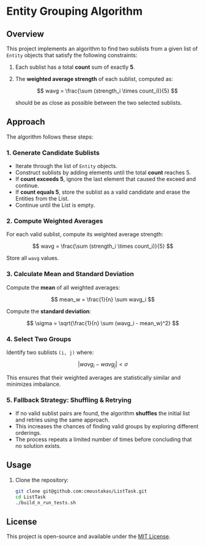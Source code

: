 # Entity Grouping Algorithm

## Overview
This project implements an algorithm to find two sublists from a given list of `Entity` objects that satisfy the following constraints:

1. Each sublist has a total **count** sum of exactly **5**.
2. The **weighted average strength** of each sublist, computed as:

   $$
   wavg = \frac{\sum (strength_i \times count_i)}{5} 
   $$
   
   should be as close as possible between the two selected sublists.

## Approach
The algorithm follows these steps:

### 1. Generate Candidate Sublists
- Iterate through the list of `Entity` objects.
- Construct sublists by adding elements until the total **count** reaches 5.
- If **count exceeds 5**, ignore the last element that caused the exceed and continue.
- If **count equals 5**, store the sublist as a valid candidate and erase the Entities from the List.
- Continue until the List is empty.

### 2. Compute Weighted Averages
 For each valid sublist, compute its weighted average strength:
   
   $$
   wavg = \frac{\sum (strength_i \times count_i)}{5} 
   $$

 Store all `wavg` values.

### 3. Calculate Mean and Standard Deviation
  Compute the **mean** of all weighted averages:
  
   $$
   mean_w = \frac{1}{n} \sum wavg_i
   $$

  Compute the **standard deviation**:
  
  $$
  \sigma = \sqrt{\frac{1}{n} \sum (wavg_i - mean_w)^2}
  $$

### 4. Select Two Groups
  Identify two sublists `(i, j)` where:
  
  $$
  |wavg_i - wavg_j| < \sigma
  $$
  
 This ensures that their weighted averages are statistically similar and minimizes imbalance.

### 5. Fallback Strategy: Shuffling & Retrying
- If no valid sublist pairs are found, the algorithm **shuffles** the initial list and retries using the same approach.
- This increases the chances of finding valid groups by exploring different orderings.
- The process repeats a limited number of times before concluding that no solution exists.

## Usage
1. Clone the repository:
   ```sh
   git clone git@github.com:cmoustakas/ListTask.git
   cd ListTask
   ./build_n_run_tests.sh
   ```
## License
This project is open-source and available under the [MIT License](LICENSE).

